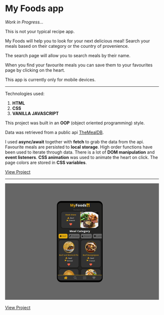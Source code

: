 # My Foods app 

*Work in Progress...*

This is not your typical recipe app. 

My Foods will help you to look for your next delicious meal! Search your meals based on their category or the country of provenience. 

The search page will allow you to search meals by their name.

When you find your favourite meals you can save them to your favourites page by clicking on the heart.

This app is currently only for mobile devices.

---

Technologies used:

1. **HTML**
2. **CSS**
3. **VANILLA JAVASCRIPT**

This project was built in an **OOP** (object oriented programming) style. 

Data was retrieved from a public api [TheMealDB](https://www.themealdb.com/api.php).

I used **async/await** together with **fetch** to grab the data from the api. Favourite meals are persisted to **local storage**. High order functions have been used to iterate through data. There is a lot of **DOM manipulation** and **event listeners**. **CSS animation** was used to animate the heart on click. The page colors are stored in **CSS variables**.

[View Project](https://philiphinch.github.io/my-foods-app/)

---

![Preview Image](images/preview1.png)

[View Project](https://philiphinch.github.io/my-foods-app/)

